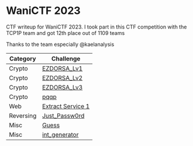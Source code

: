# WaniCTF 2023
CTF writeup for WaniCTF 2023. I took part in this CTF competition with the TCP1P team and got 12th place out of 1109 teams

Thanks to the team especially @kaelanalysis

| Category | Challenge |
| --- | --- |
| Crypto | [EZDORSA_Lv1](/WaniCTF%202023/EZDORSA_Lv1/)
| Crypto | [EZDORSA_Lv2](/WaniCTF%202023/EZDORSA_Lv2/)
| Crypto | [EZDORSA_Lv3](/WaniCTF%202023/EZDORSA_Lv3/)
| Crypto | [pqqp](/WaniCTF%202023/pqqp/)
| Web | [Extract Service 1](/WaniCTF%202023/Extract%20Service%201/)
| Reversing | [Just_Passw0rd](/WaniCTF%202023/Just_Passw0rd/)
| Misc | [Guess](/WaniCTF%202023/Guess/)
| Misc | [int_generator](/WaniCTF%202023/int_generator/)
